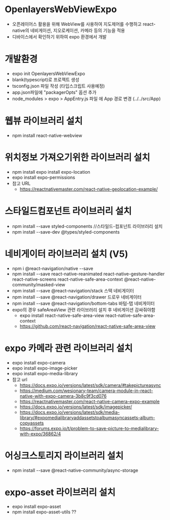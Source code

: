 # OpenlayersWebViewExpo
* 오픈레이어스 활용을 위해 WebView를 사용하여 지도제어를 수행하고 react-native의 네비게이션, 지오로케이션, 카메라 등의 기능을 적용
* 디바이스에서 확인하기 위하여 expo 환경에서 개발
# 개발환경
* expo init OpenlayersWebViewExpo
* blank(typescript)로 프로젝트 생성
* tsconfig.json 파일 작성 (타입스크립트 사용예정)
* app.json파일에 "packagerOpts" 옵션 추가 
* node_modules > expo > AppEntry.js 파일 에 App 경로 변경 (../../src/App)

# 웹뷰 라이브러리 설치
* npm install react-native-webview

# 위치정보 가져오기위한 라이브러리 설치
* npm install expo install expo-location
* expo install expo-permissions
* 참고 URL
  * https://reactnativemaster.com/react-native-geolocation-example/

# 스타일드컴포넌트 라이브러리 설치
* npm install --save styled-components //스타일드-컴포넌트 라이브러리 설치
* npm install --save-dev @types/styled-components

# 네비게이터 라이브러리 설치 (V5)
* npm i @react-navigation/native --save
* npm install --save react-native-reanimated react-native-gesture-handler react-native-screens react-native-safe-area-context @react-native-community/masked-view
* npm install --save @react-navigation/stack        스택 네비게이터
* npm install --save @react-navigation/drawer       드로우 네비게이터
* npm install --save @react-navigation/bottom-tabs  바텀-탭 네비게이터 
* expo의 경우 safeAreaView 관련 라이브러리 설치 후 네비게이션 감싸줘야함
  * expo install react-native-safe-area-view react-native-safe-area-context
  * https://github.com/react-navigation/react-native-safe-area-view
  
# expo 카메라 관련 라이브러리 설치
* expo install expo-camera
* expo install expo-image-picker
* expo install expo-media-library
* 참고 url
  * https://docs.expo.io/versions/latest/sdk/camera/#takepictureasync
  * https://medium.com/wesionary-team/camera-module-in-react-native-with-expo-camera-3b8c9f3cd076
  * https://reactnativemaster.com/react-native-camera-expo-example
  * https://docs.expo.io/versions/latest/sdk/imagepicker/
  * https://docs.expo.io/versions/latest/sdk/media-library/#expomedialibraryaddassetstoalbumasyncassets-album-copyassets
  * https://forums.expo.io/t/problem-to-save-picture-to-medialibrary-with-expo/36862/4
  
# 어싱크스토리지 라이브러리 설치
* npm install --save @react-native-community/async-storage

# expo-asset 라이브러리 설치
* expo install expo-asset
* npm install expo-asset-utils ??
    
